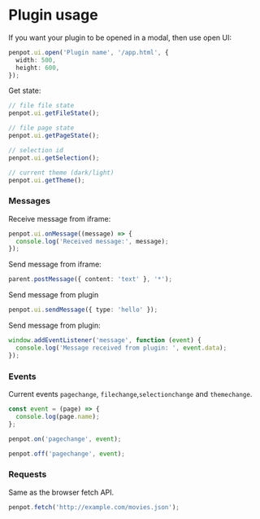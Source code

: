 # Plugin usage

If you want your plugin to be opened in a modal, then use open UI:

```ts
penpot.ui.open('Plugin name', '/app.html', {
  width: 500,
  height: 600,
});
```

Get state:

```ts
// file file state
penpot.ui.getFileState();

// file page state
penpot.ui.getPageState();

// selection id
penpot.ui.getSelection();

// current theme (dark/light)
penpot.ui.getTheme();
```

### Messages

Receive message from iframe:

```ts
penpot.ui.onMessage((message) => {
  console.log('Received message:', message);
});
```

Send message from iframe:

```ts
parent.postMessage({ content: 'text' }, '*');
```

Send message from plugin

```ts
penpot.ui.sendMessage({ type: 'hello' });
```

Send message from plugin:

```ts
window.addEventListener('message', function (event) {
  console.log('Message received from plugin: ', event.data);
});
```

### Events

Current events `pagechange`, `filechange`,`selectionchange` and `themechange`.

```ts
const event = (page) => {
  console.log(page.name);
};

penpot.on('pagechange', event);

penpot.off('pagechange', event);
```

### Requests

Same as the browser fetch API.

```ts
penpot.fetch('http://example.com/movies.json');
```
